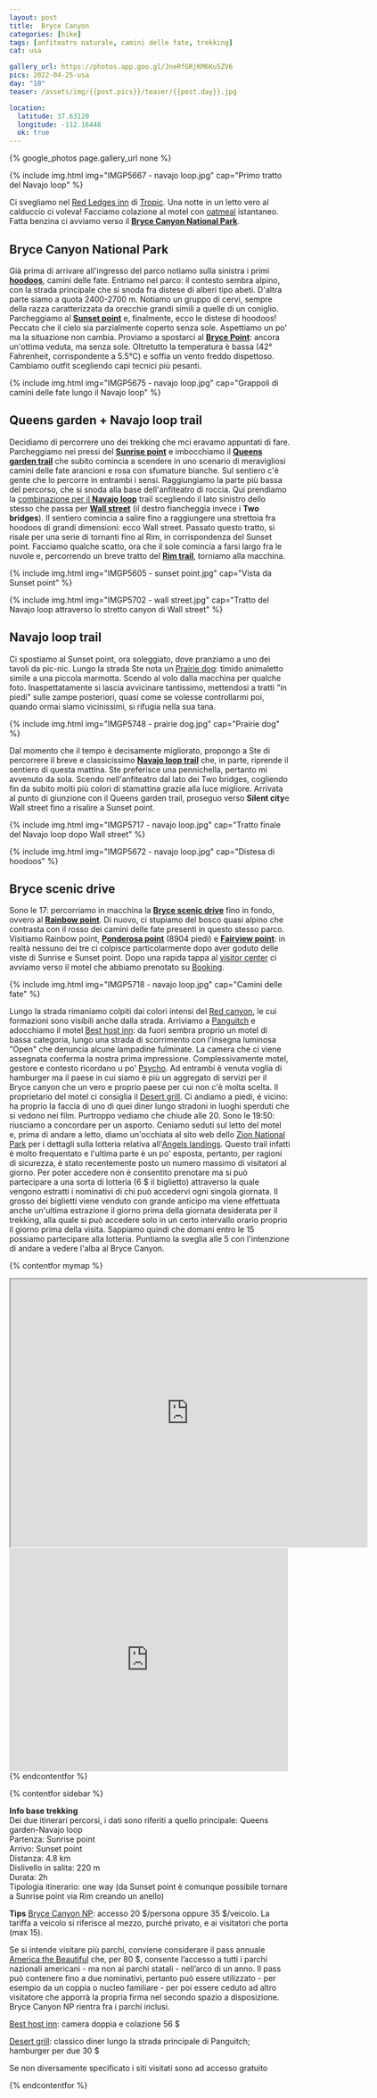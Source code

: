 ```yaml
---
layout: post
title:  Bryce Canyon
categories: [hike]
tags: [anfiteatro naturale, camini delle fate, trekking]
cat: usa

gallery_url: https://photos.app.goo.gl/JneRfGRjKM6Ku5ZV6
pics: 2022-04-25-usa
day: "10"
teaser: /assets/img/{{post.pics}}/teaser/{{post.day}}.jpg

location:
  latitude: 37.63120
  longitude: -112.16448
  ok: true
---
```


{% google_photos page.gallery_url none %}

{% include img.html img="IMGP5667 - navajo loop.jpg" cap="Primo tratto del Navajo loop" %}

Ci svegliamo nel [Red Ledges inn](https://www.stayinns.com/country-hearth-inn-suites/ut/tropic/red-ledges-inn) di [Tropic](https://www.townoftropicut.gov/). Una notte in un letto vero al calduccio ci voleva! Facciamo colazione al motel con [oatmeal](https://en.wikipedia.org/wiki/Oatmeal) istantaneo. Fatta benzina ci avviamo verso il [**Bryce Canyon National Park**](https://www.nps.gov/brca/index.htm). 

## Bryce Canyon National Park

Già prima di arrivare all'ingresso del parco notiamo sulla sinistra i primi [**hoodoos**](https://www.nps.gov/brca/learn/nature/hoodoos.htm), camini delle fate. Entriamo nel parco: il contesto sembra alpino, con la strada principale che si snoda fra distese di alberi tipo abeti. D'altra parte siamo a quota 2400-2700 m. Notiamo un gruppo di cervi, sempre della razza caratterizzata da orecchie grandi simili a quelle di un coniglio. Parcheggiamo al [**Sunset point**](https://www.nps.gov/brca/planyourvisit/sunset.htm) e, finalmente, ecco le distese di hoodoos! Peccato che il cielo sia parzialmente coperto senza sole. Aspettiamo un po' ma la situazione non cambia. Proviamo a spostarci al [**Bryce Point**](https://www.nps.gov/brca/planyourvisit/brycepoint.htm): ancora un'ottima veduta, ma senza sole. Oltretutto la temperatura è bassa (42° Fahrenheit, corrispondente a 5.5°C) e soffia un vento freddo dispettoso. Cambiamo outfit scegliendo capi tecnici più pesanti.

{% include img.html img="IMGP5675 - navajo loop.jpg" cap="Grappoli di camini delle fate lungo il Navajo loop" %}
## Queens garden + Navajo loop trail

Decidiamo di percorrere uno dei trekking che mci eravamo appuntati di fare. Parcheggiamo nei pressi del [**Sunrise point**](https://www.nps.gov/brca/planyourvisit/sunrise.htm) e imbocchiamo il [**Queens garden trail**](https://www.nps.gov/brca/planyourvisit/queensgarden.htm) che subito comincia a scendere in uno scenario di meravigliosi camini delle fate arancioni e rosa con sfumature bianche. Sul sentiero c'è gente che lo percorre in entrambi i sensi. Raggiungiamo la parte più bassa del percorso, che si snoda alla base dell'anfiteatro di roccia. Qui prendiamo la [combinazione per il **Navajo loop**](https://www.nps.gov/brca/planyourvisit/qgnavajocombo.htm) trail scegliendo il lato sinistro dello stesso che passa per [**Wall street**](https://www.nps.gov/brca/learn/photosmultimedia/wall-street.htm) (il destro fiancheggia invece i **Two bridges**). Il sentiero comincia a salire fino a raggiungere una strettoia fra hoodoos di grandi dimensioni: ecco Wall street. Passato questo tratto, si risale per una serie di tornanti fino al Rim, in corrispondenza del Sunset point. Facciamo qualche scatto, ora che il sole comincia a farsi largo fra le nuvole e, percorrendo un breve tratto del [**Rim trail**](https://www.nps.gov/brca/planyourvisit/rimtrail.htm), torniamo alla macchina.

{% include img.html img="IMGP5605 - sunset point.jpg" cap="Vista da Sunset point" %}

{% include img.html img="IMGP5702 - wall street.jpg" cap="Tratto del Navajo loop attraverso lo stretto canyon di Wall street" %}
##  Navajo loop trail

Ci spostiamo al Sunset point, ora soleggiato, dove pranziamo a uno dei tavoli da pic-nic. Lungo la strada Ste nota un [Prairie dog](https://en.wikipedia.org/wiki/Prairie_dog): timido animaletto simile a una piccola marmotta. Scendo al volo dalla macchina per qualche foto. Inaspettatamente si lascia avvicinare tantissimo, mettendosi a tratti "in piedi" sulle zampe posteriori, quasi come se volesse controllarmi poi, quando ormai siamo vicinissimi, si rifugia nella sua tana.

{% include img.html img="IMGP5748 - prairie dog.jpg" cap="Prairie dog" %}

Dal momento che il tempo è decisamente migliorato, propongo a Ste di percorrere il breve e classicissimo [**Navajo loop trail**](https://www.nps.gov/brca/planyourvisit/navajotrail.htm) che, in parte, riprende il sentiero di questa mattina. Ste preferisce una pennichella, pertanto mi avvenuto da sola. Scendo nell'anfiteatro dal lato dei Two bridges, cogliendo fin da subito molti più colori di stamattina grazie alla luce migliore. Arrivata al punto di giunzione con il Queens garden trail, proseguo verso **Silent city**e Wall street fino a risalire a Sunset point.

{% include img.html img="IMGP5717 - navajo loop.jpg" cap="Tratto finale del Navajo loop dopo Wall street" %}

{% include img.html img="IMGP5672 - navajo loop.jpg" cap="Distesa di hoodoos" %}
##   Bryce scenic drive

Sono le 17: percorriamo in macchina la [**Bryce scenic drive**](https://www.nps.gov/thingstodo/drive-the-southern-scenic-drive.htm) fino in fondo, ovvero al [**Rainbow point**](https://www.nps.gov/places/000/rainbow-point.htm). Di nuovo, ci stupiamo del bosco quasi alpino che contrasta con il rosso dei camini delle fate presenti in questo stesso parco. Visitiamo Rainbow point, [**Ponderosa point**](https://www.nps.gov/brca/planyourvisit/ponderosacanyon.htm) (8904 piedi) e [**Fairview point**](https://www.nps.gov/brca/planyourvisit/farview.htm): in realtà nessuno dei tre ci colpisce particolarmente dopo aver goduto delle viste di Sunrise e Sunset point.
Dopo una rapida tappa al [visitor center](https://www.nps.gov/brca/planyourvisit/tourvisitor.htm) ci avviamo verso il motel che abbiamo prenotato su [Booking](https://www.booking.com/index.it.html?aid=397594&label=gog235jc-1DCAEoggI46AdIM1gDaHGIAQGYARS4ARfIAQzYAQPoAQGIAgGoAgO4Aqe705sGwAIB0gIkNDhkNjg1MmYtNDYwYS00MGUyLWIwZGUtZmZlZjNkZTQyYjRj2AIE4AIB&keep_landing=1&sb_price_type=total&).

{% include img.html img="IMGP5718 - navajo loop.jpg" cap="Camini delle fate" %}

Lungo la strada rimaniamo colpiti dai colori intensi del [Red canyon](https://www.viaggi-usa.it/red-canyon-utah/), le cui formazioni sono visibili anche dalla strada. Arriviamo a [Panguitch](https://panguitch.com/) e adocchiamo il motel [Best host inn](https://panguitch.com/business-directory/knights-inn-panguitch/): da fuori sembra proprio un motel di bassa categoria, lungo una strada di scorrimento con l'insegna luminosa "Open" che denuncia alcune lampadine fulminate. La camera che ci viene assegnata conferma la nostra prima impressione. Complessivamente motel, gestore e contesto ricordano u po' [Psycho](https://it.wikipedia.org/wiki/Psyco). Ad entrambi è venuta voglia di hamburger ma il paese in cui siamo è più un aggregato di servizi per il Bryce canyon che un vero e proprio paese per cui non c'è molta scelta. Il proprietario del motel ci consiglia il [Desert grill](https://www.facebook.com/desertgrill/). Ci andiamo a piedi, é vicino: ha proprio la faccia di uno di quei diner lungo stradoni in luoghi sperduti che si vedono nei film. Purtroppo vediamo che chiude alle 20. Sono le 19:50: riusciamo a concordare per un asporto. Ceniamo seduti sul letto del motel e, prima di andare a letto, diamo un'occhiata al sito web dello [Zion National Park](https://www.nps.gov/zion/index.htm) per i dettagli sulla lotteria relativa all'[Angels landings](https://www.nps.gov/zion/planyourvisit/angels-landing-hiking-permits.htm). Questo trail infatti è molto frequentato e l'ultima parte è un po' esposta, pertanto, per ragioni di sicurezza, è stato recentemente posto un numero massimo di visitatori al giorno. Per poter accedere non è consentito prenotare ma si può partecipare a una sorta di lotteria (6 $ il biglietto) attraverso la quale vengono estratti i nominativi di chi può accedervi ogni singola giornata. Il grosso dei biglietti viene venduto con grande anticipo ma viene effettuata anche un'ultima estrazione il giorno prima della giornata desiderata per il trekking, alla quale si può accedere solo in un certo intervallo orario proprio il giorno prima della visita. Sappiamo quindi che domani entro le 15 possiamo partecipare alla lotteria. Puntiamo la sveglia alle 5 con l'intenzione di andare a vedere l'alba al Bryce Canyon.

{% contentfor mymap %}
<iframe src="https://www.google.com/maps/d/embed?mid=1vqEWxJ-YvkfQojzMk-Fyse3Rs4IkEnw&ehbc=2E312F" width="640" height="480"></iframe>

<iframe frameBorder="0" scrolling="no" src="https://www.wikiloc.com/wikiloc/spatialArtifacts.do?event=view&id=119488451&measures=off&title=off&near=off&images=off&maptype=H" width="500" height="400"></iframe>
{% endcontentfor %}

{% contentfor sidebar %}

**Info base trekking**  
Dei due itinerari percorsi, i dati sono riferiti a quello principale: Queens garden-Navajo loop  
Partenza: Sunrise point  
Arrivo: Sunset point  
Distanza: 4.8 km  
Dislivello in salita: 220 m  
Durata: 2h  
Tipologia itinerario: one way (da Sunset point è comunque possibile tornare a Sunrise point via Rim creando un anello)

**Tips**
[Bryce Canyon NP](https://www.nps.gov/care/index.htm): accesso 20 $/persona oppure 35 $/veicolo. La tariffa a veicolo si riferisce al mezzo, purché privato, e ai visitatori che porta (max 15).

Se si intende visitare più parchi, conviene considerare il pass annuale [America the Beautiful](https://www.nps.gov/planyourvisit/passes.htm) che, per 80 $, consente l’accesso a tutti i parchi nazionali americani - ma non ai parchi statali - nell’arco di un anno. Il pass può contenere fino a due nominativi, pertanto può essere utilizzato - per esempio da un coppia o nucleo familiare - per poi essere ceduto ad altro visitatore che apporrà la propria firma nel secondo spazio a disposizione. Bryce Canyon NP rientra fra i parchi inclusi.

[Best host inn](https://panguitch.com/business-directory/knights-inn-panguitch/): camera doppia e colazione 56 $

[Desert grill](https://www.facebook.com/desertgrill/): classico diner lungo la strada principale di Panguitch; hamburger per due 30 $

Se non diversamente specificato i siti visitati sono ad accesso gratuito

{% endcontentfor %}
